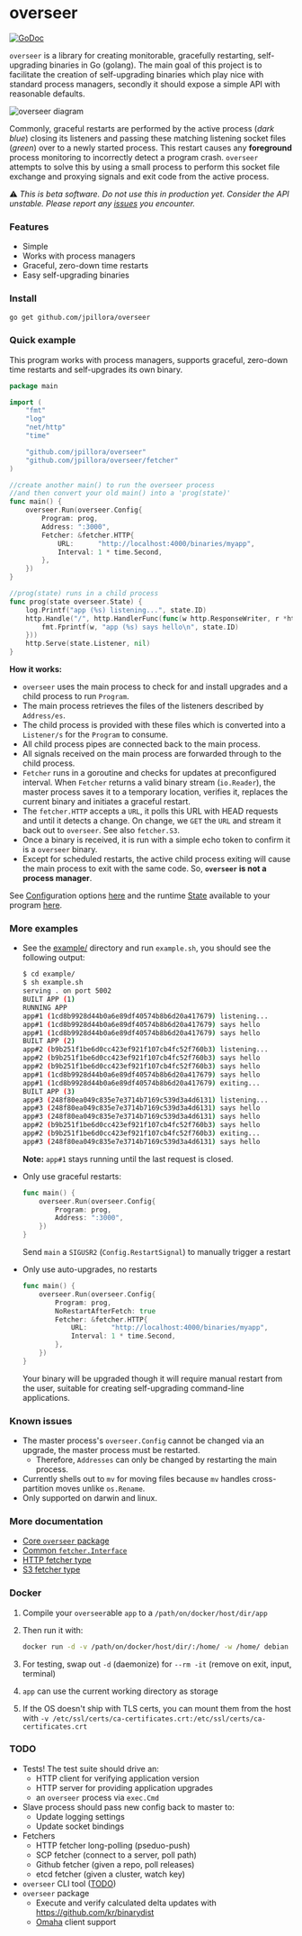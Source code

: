 # overseer

[![GoDoc](https://godoc.org/github.com/jpillora/overseer?status.svg)](https://godoc.org/github.com/jpillora/overseer)

`overseer` is a library for creating monitorable, gracefully restarting, self-upgrading binaries in Go (golang). The main goal of this project is to facilitate the creation of self-upgrading binaries which play nice with standard process managers, secondly it should expose a simple API with reasonable defaults.

![overseer diagram](https://docs.google.com/drawings/d/1o12njYyRILy3UDs2E6JzyJEl0psU4ePYiMQ20jiuVOY/pub?w=566&h=284)

Commonly, graceful restarts are performed by the active process (*dark blue*) closing its listeners and passing these matching listening socket files (*green*) over to a newly started process. This restart causes any **foreground** process monitoring to incorrectly detect a program crash. `overseer` attempts to solve this by using a small process to perform this socket file exchange and proxying signals and exit code from the active process.

:warning: *This is beta software. Do not use this in production yet. Consider the API unstable. Please report any [issues](https://github.com/jpillora/overseer) you encounter.*

### Features

* Simple
* Works with process managers
* Graceful, zero-down time restarts
* Easy self-upgrading binaries

### Install

```sh
go get github.com/jpillora/overseer
```

### Quick example

This program works with process managers, supports graceful, zero-down time restarts and self-upgrades its own binary.

``` go
package main

import (
	"fmt"
	"log"
	"net/http"
	"time"

	"github.com/jpillora/overseer"
	"github.com/jpillora/overseer/fetcher"
)

//create another main() to run the overseer process
//and then convert your old main() into a 'prog(state)'
func main() {
	overseer.Run(overseer.Config{
		Program: prog,
		Address: ":3000",
		Fetcher: &fetcher.HTTP{
			URL:      "http://localhost:4000/binaries/myapp",
			Interval: 1 * time.Second,
		},
	})
}

//prog(state) runs in a child process
func prog(state overseer.State) {
	log.Printf("app (%s) listening...", state.ID)
	http.Handle("/", http.HandlerFunc(func(w http.ResponseWriter, r *http.Request) {
		fmt.Fprintf(w, "app (%s) says hello\n", state.ID)
	}))
	http.Serve(state.Listener, nil)
}
```

**How it works:**

* `overseer` uses the main process to check for and install upgrades and a child process to run `Program`.
* The main process retrieves the files of the listeners described by `Address/es`.
* The child process is provided with these files which is converted into a `Listener/s` for the `Program` to consume.
* All child process pipes are connected back to the main process.
* All signals received on the main process are forwarded through to the child process.
* `Fetcher` runs in a goroutine and checks for updates at preconfigured interval. When `Fetcher` returns a valid binary stream (`io.Reader`), the master process saves it to a temporary location, verifies it, replaces the current binary and initiates a graceful restart.
* The `fetcher.HTTP` accepts a `URL`, it polls this URL with HEAD requests and until it detects a change. On change, we `GET` the `URL` and stream it back out to `overseer`. See also `fetcher.S3`.
* Once a binary is received, it is run with a simple echo token to confirm it is a `overseer` binary.
* Except for scheduled restarts, the active child process exiting will cause the main process to exit with the same code. So, **`overseer` is not a process manager**.

See [Config](https://godoc.org/github.com/jpillora/overseer#Config)uration options [here](https://godoc.org/github.com/jpillora/overseer#Config) and the runtime [State](https://godoc.org/github.com/jpillora/overseer#State) available to your program [here](https://godoc.org/github.com/jpillora/overseer#State).

### More examples

* See the [example/](example/) directory and run `example.sh`, you should see the following output:

	```sh
	$ cd example/
	$ sh example.sh
	serving . on port 5002
	BUILT APP (1)
	RUNNING APP
	app#1 (1cd8b9928d44b0a6e89df40574b8b6d20a417679) listening...
	app#1 (1cd8b9928d44b0a6e89df40574b8b6d20a417679) says hello
	app#1 (1cd8b9928d44b0a6e89df40574b8b6d20a417679) says hello
	BUILT APP (2)
	app#2 (b9b251f1be6d0cc423ef921f107cb4fc52f760b3) listening...
	app#2 (b9b251f1be6d0cc423ef921f107cb4fc52f760b3) says hello
	app#2 (b9b251f1be6d0cc423ef921f107cb4fc52f760b3) says hello
	app#1 (1cd8b9928d44b0a6e89df40574b8b6d20a417679) says hello
	app#1 (1cd8b9928d44b0a6e89df40574b8b6d20a417679) exiting...
	BUILT APP (3)
	app#3 (248f80ea049c835e7e3714b7169c539d3a4d6131) listening...
	app#3 (248f80ea049c835e7e3714b7169c539d3a4d6131) says hello
	app#3 (248f80ea049c835e7e3714b7169c539d3a4d6131) says hello
	app#2 (b9b251f1be6d0cc423ef921f107cb4fc52f760b3) says hello
	app#2 (b9b251f1be6d0cc423ef921f107cb4fc52f760b3) exiting...
	app#3 (248f80ea049c835e7e3714b7169c539d3a4d6131) says hello
	```

	**Note:** `app#1` stays running until the last request is closed.

* Only use graceful restarts:

	```go
	func main() {
		overseer.Run(overseer.Config{
			Program: prog,
			Address: ":3000",
		})
	}
	```

	Send `main` a `SIGUSR2` (`Config.RestartSignal`) to manually trigger a restart

* Only use auto-upgrades, no restarts

	```go
	func main() {
		overseer.Run(overseer.Config{
			Program: prog,
			NoRestartAfterFetch: true
			Fetcher: &fetcher.HTTP{
				URL:      "http://localhost:4000/binaries/myapp",
				Interval: 1 * time.Second,
			},
		})
	}
	```

	Your binary will be upgraded though it will require manual restart from the user, suitable for creating self-upgrading command-line applications.

### Known issues

* The master process's `overseer.Config` cannot be changed via an upgrade, the master process must be restarted.
	* Therefore, `Addresses` can only be changed by restarting the main process.
* Currently shells out to `mv` for moving files because `mv` handles cross-partition moves unlike `os.Rename`.
* Only supported on darwin and linux.

### More documentation

* [Core `overseer` package](https://godoc.org/github.com/jpillora/overseer)
* [Common `fetcher.Interface`](https://godoc.org/github.com/jpillora/overseer/fetcher#Interface)
* [HTTP fetcher type](https://godoc.org/github.com/jpillora/overseer/fetcher#HTTP)
* [S3 fetcher type](https://godoc.org/github.com/jpillora/overseer/fetcher#S3)

### Docker

1. Compile your `overseer`able `app` to a `/path/on/docker/host/dir/app`
1. Then run it with:

	```sh
	docker run -d -v /path/on/docker/host/dir/:/home/ -w /home/ debian  -w /home/app
	```

1. For testing, swap out `-d` (daemonize) for `--rm -it` (remove on exit, input, terminal)
1. `app` can use the current working directory as storage
1. If the OS doesn't ship with TLS certs, you can mount them from the host with `-v /etc/ssl/certs/ca-certificates.crt:/etc/ssl/certs/ca-certificates.crt`

### TODO

* Tests! The test suite should drive an:
 	* HTTP client for verifying application version
	* HTTP server for providing application upgrades
	* an `overseer` process via `exec.Cmd`
* Slave process should pass new config back to master to:
	* Update logging settings
	* Update socket bindings
* Fetchers
	* HTTP fetcher long-polling (pseduo-push)
	* SCP fetcher (connect to a server, poll path)
	* Github fetcher (given a repo, poll releases)
	* etcd fetcher (given a cluster, watch key)
* `overseer` CLI tool ([TODO](cmd/overseer/TODO.md))
* `overseer` package
	* Execute and verify calculated delta updates with https://github.com/kr/binarydist
	* [Omaha](https://coreos.com/docs/coreupdate/custom-apps/coreupdate-protocol/) client support
